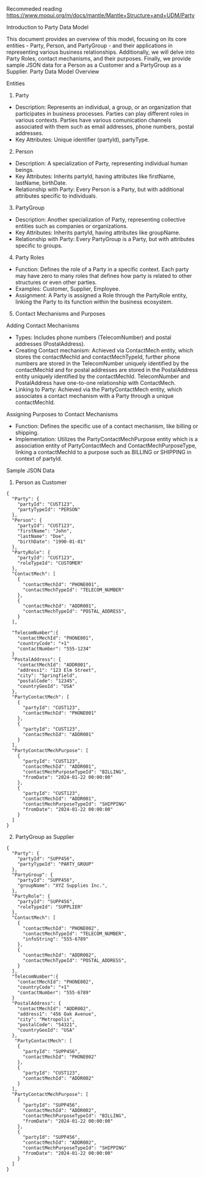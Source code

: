 Recommeded reading
https://www.moqui.org/m/docs/mantle/Mantle+Structure+and+UDM/Party

Introduction to Party Data Model

This document provides an overview of this model, focusing on its core entities - Party, Person, and PartyGroup - and their applications in representing various business relationships. Additionally, we will delve into Party Roles, contact mechanisms, and their purposes. Finally, we provide sample JSON data for a Person as a Customer and a PartyGroup as a Supplier.
Party Data Model Overview

Entities
1. Party
* Description: Represents an individual, a group, or an organization that participates in business processes. Parties can play different roles in various contexts. Parties have various comunication channels associated with them such as email addresses, phone numbers, postal addresses.
* Key Attributes: Unique identifier (partyId), partyType.
2. Person
* Description: A specialization of Party, representing individual human beings.
* Key Attributes: Inherits partyId, having attributes like firstName, lastName, birthDate.
* Relationship with Party: Every Person is a Party, but with additional attributes specific to individuals.
3. PartyGroup
* Description: Another specialization of Party, representing collective entities such as companies or organizations.
* Key Attributes: Inherits partyId, having attributes like groupName.
* Relationship with Party: Every PartyGroup is a Party, but with attributes specific to groups.
4. Party Roles
* Function: Defines the role of a Party in a specific context. Each party may have zero to many roles that defines how party is related to other structures or even other parties.
* Examples: Customer, Supplier, Employee.
* Assignment: A Party is assigned a Role through the PartyRole entity, linking the Party to its function within the business ecosystem.
5. Contact Mechanisms and Purposes

Adding Contact Mechanisms
* Types: Includes phone numbers (TelecomNumber) and postal addresses (PostalAddress).
* Creating Contact mechanism: Achieved via ContactMech entity, which stores the contactMechId and contactMechTypeId, further phone numbers are stored in the TelecomNumber uniquely identified by the contactMechId and for postal addresses are stored in the PostalAddress entity uniquely identified by the contactMechId. TelecomNumber and PostalAddress have one-to-one relationship with ContactMech.
* Linking to Party: Achieved via the PartyContactMech entity, which associates a contact mechanism with a Party through a unique contactMechId.

Assigning Purposes to Contact Mechanisms
* Function: Defines the specific use of a contact mechanism, like billing or shipping.
* Implementation: Utilizes the PartyContactMechPurpose entity which is a association entity of PartyContactMech and ContactMechPurposeType, linking a contactMechId to a purpose such as BILLING or SHIPPING in context of partyId.

Sample JSON Data
1. Person as Customer
```
{
  "Party": {
    "partyId": "CUST123",
    "partyTypeId": "PERSON"
  },
  "Person": {
    "partyId": "CUST123",
    "firstName": "John",
    "lastName": "Doe",
    "birthDate": "1990-01-01"
  },
  "PartyRole": {
    "partyId": "CUST123",
    "roleTypeId": "CUSTOMER"
  },
  "ContactMech": [
    {
      "contactMechId": "PHONE001",
      "contactMechTypeId": "TELECOM_NUMBER"
    },
    {
      "contactMechId": "ADDR001",
      "contactMechTypeId": "POSTAL_ADDRESS",
    }
  ],

  "TelecomNumber":{
    "contactMechId": "PHONE001",
    "countryCode": "+1"
    "contactNumber": "555-1234"
  }
  "PostalAddress": {
    "contactMechId": "ADDR001",
    "address1": "123 Elm Street",
    "city": "Springfield",
    "postalCode": "12345",
    "countryGeoId": "USA"
  },
  "PartyContactMech": [
    {
      "partyId": "CUST123",
      "contactMechId": "PHONE001"
    },
    {
      "partyId": "CUST123",
      "contactMechId": "ADDR001"
    }
  ],
  "PartyContactMechPurpose": [
    {
      "partyId": "CUST123",
      "contactMechId": "ADDR001",
      "contactMechPurposeTypeId": "BILLING",
      "fromDate": "2024-01-22 00:00:00"
    },
    {
      "partyId": "CUST123",
      "contactMechId": "ADDR001",
      "contactMechPurposeTypeId": "SHIPPING"
      "fromDate": "2024-01-22 00:00:00"
    }
  ]
}
```


2. PartyGroup as Supplier
```
{
  "Party": {
    "partyId": "SUPP456",
    "partyTypeId": "PARTY_GROUP"
  },
  "PartyGroup": {
    "partyId": "SUPP456",
    "groupName": "XYZ Supplies Inc.",
  },
  "PartyRole": {
    "partyId": "SUPP456",
    "roleTypeId": "SUPPLIER"
  },
  "ContactMech": [
    {
      "contactMechId": "PHONE002",
      "contactMechTypeId": "TELECOM_NUMBER",
      "infoString": "555-6789"
    },
    {
      "contactMechId": "ADDR002",
      "contactMechTypeId": "POSTAL_ADDRESS",
    }
  ],
  "TelecomNumber":{
    "contactMechId": "PHONE002",
    "countryCode": "+1"
    "contactNumber": "555-6789"
  }
  "PostalAddress": {
    "contactMechId": "ADDR002",
    "address1": "456 Oak Avenue",
    "city": "Metropolis",
    "postalCode": "54321",
    "countryGeoId": "USA"
  },
   "PartyContactMech": [
    {
      "partyId": "SUPP456",
      "contactMechId": "PHONE002"
    },
    {
      "partyId": "CUST123",
      "contactMechId": "ADDR002"
    }
  ],
  "PartyContactMechPurpose": [
    {
      "partyId": "SUPP456",
      "contactMechId": "ADDR002",
      "contactMechPurposeTypeId": "BILLING",
      "fromDate": "2024-01-22 00:00:00"
    },
    {
      "partyId": "SUPP456",
      "contactMechId": "ADDR002",
      "contactMechPurposeTypeId": "SHIPPING"
      "fromDate": "2024-01-22 00:00:00"
    }
  ]
}
```



